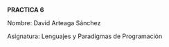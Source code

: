 **PRACTICA 6**

Nombre: David Arteaga Sánchez

Asignatura: Lenguajes y Paradigmas de Programación


